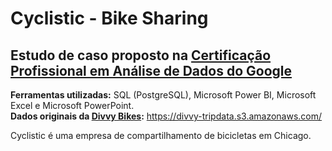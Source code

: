 # Cyclistic - Bike Sharing
## Estudo de caso proposto na [Certificação Profissional em Análise de Dados do Google](https://www.coursera.org/professional-certificates/analise-de-dados-do-google)
**Ferramentas utilizadas:** SQL (PostgreSQL), Microsoft Power BI, Microsoft Excel e Microsoft PowerPoint.<br/>
**Dados originais da [Divvy Bikes](https://divvybikes.com/):** https://divvy-tripdata.s3.amazonaws.com/



Cyclistic é uma empresa de compartilhamento de bicicletas em Chicago.
